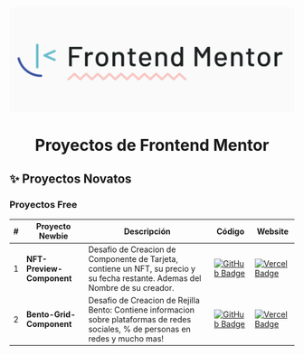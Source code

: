 <div align="center">
    <a href="https://www.javascript100.dev">
    <img src="IMG.png" /> 
    </a>
  <h3>
    <h1>Proyectos de Frontend Mentor </h1>
  </h3>
</div>

## ✨ Proyectos Novatos
### Proyectos Free

| #   | Proyecto Newbie           | Descripción                                                                                                                         | Código                                                                                                                                                                                    | Website                                                                                                                                          |
| --- | ------------------------- | ----------------------------------------------------------------------------------------------------------------------------------- | ----------------------------------------------------------------------------------------------------------------------------------------------------------------------------------------- | ------------------------------------------------------------------------------------------------------------------------------------------------ |
| 1   | **NFT-Preview-Component** | Desafio de Creacion de Componente de Tarjeta, contiene un NFT, su precio y su fecha restante. Ademas del Nombre de su creador.      | [![GitHub Badge](https://img.shields.io/badge/Código-181717?logo=github&logoColor=fff&style=flat-square)](https://github.com/midudev/javascript-100-proyectos/tree/main/01-tinder-swipe)  | [![Vercel Badge](https://img.shields.io/badge/Website-000?logo=vercel&logoColor=fff&style=flat-square)](https://nftcomponentcard.netlify.app/)   |
| 2   | **Bento-Grid-Component**  | Desafio de Creacion de Rejilla Bento: Contiene informacion sobre plataformas de redes sociales, % de personas en redes y mucho mas! | [![GitHub Badge](https://img.shields.io/badge/Código-181717?logo=github&logoColor=fff&style=flat-square)](https://github.com/midudev/javascript-100-proyectos/tree/main/02-arkanoid-game) | [![Vercel Badge](https://img.shields.io/badge/Website-000?logo=vercel&logoColor=fff&style=flat-square)](https://challengebentogrid.netlify.app/) |
